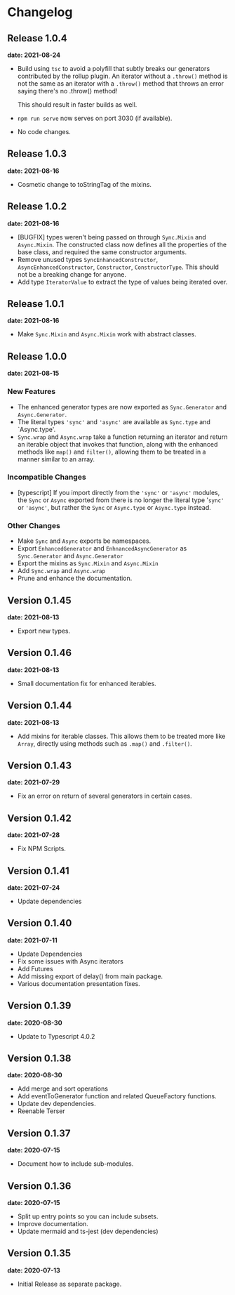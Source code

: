 # Changelog

## Release 1.0.4

__date: 2021-08-24__

* Build using `tsc` to avoid a polyfill that subtly breaks our generators contributed by the rollup plugin.
  An iterator without a `.throw()` method is not the same as an iterator with a `.throw()` method that throws
  an error saying there's no .throw() method!

  This should result in faster builds as well.
* `npm run serve` now serves on port 3030 (if available).
* No code changes.

## Release 1.0.3

__date: 2021-08-16__

* Cosmetic change to toStringTag of the mixins.

## Release 1.0.2

__date: 2021-08-16__

* [BUGFIX] types weren't being passed on through `Sync.Mixin` and `Async.Mixin`. The constructed class now defines
  all the properties of the base class, and required the same constructor arguments.
* Remove unused types `SyncEnhancedConstructor`, `AsyncEnhancedConstructor`, `Constructor`, `ConstructorType`.
  This should not be a breaking change for anyone.
* Add type `IteratorValue` to extract the type of values being iterated over.

## Release 1.0.1

__date: 2021-08-16__

* Make `Sync.Mixin` and `Async.Mixin` work with abstract classes.

## Release 1.0.0

__date: 2021-08-15__

### New Features

* The enhanced generator types are now exported as `Sync.Generator` and `Async.Generator`.
* The literal types `'sync'` and `'async'` are available as `Sync.type` and `Async.type'.
* `Sync.wrap` and `Async.wrap` take a function returning an iterator and return an iterable object that
   invokes that function, along with the enhanced methods like `map()` and `filter()`, allowing them to be
   treated in a manner similar to an array.

### Incompatible Changes

* [typescript] If you import directly from the `'sync'` or `'async'` modules, the `Sync` or `Async` exported from there
   is no longer the literal type '`sync'` or `'async'`, but rather the `Sync` or `Async.type` or `Async.type`
   instead.

### Other Changes

* Make `Sync` and `Async` exports be namespaces.
* Export `EnhancedGenerator` and `EnhnancedAsyncGenerator` as `Sync.Generator` and `Async.Generator`
* Export the mixins as `Sync.Mixin` and `Async.Mixin`
* Add `Sync.wrap` and `Async.wrap`
* Prune and enhance the documentation.

## Version 0.1.45

__date: 2021-08-13__

* Export new types.

## Version 0.1.46

__date: 2021-08-13__

* Small documentation fix for enhanced iterables.

## Version 0.1.44

__date: 2021-08-13__

* Add mixins for iterable classes.  This allows them to be treated more like `Array`, directly using methods such as
  `.map()` and `.filter()`.

## Version 0.1.43

__date: 2021-07-29__

* Fix an error on return of several generators in certain cases.

## Version 0.1.42

__date: 2021-07-28__

* Fix NPM Scripts.

## Version 0.1.41

__date: 2021-07-24__

* Update dependencies

## Version 0.1.40

__date: 2021-07-11__

* Update Dependencies
* Fix some issues with Async iterators
* Add Futures
* Add missing export of delay() from main package.
* Various documentation presentation fixes.

## Version 0.1.39

__date: 2020-08-30__

* Update to Typescript 4.0.2

## Version 0.1.38

__date: 2020-08-30__

* Add merge and sort operations
* Add eventToGenerator function and related QueueFactory functions.
* Update dev dependencies.
* Reenable Terser

## Version 0.1.37

__date: 2020-07-15__

* Document how to include sub-modules.

## Version 0.1.36

__date: 2020-07-15__

* Split up entry points so you can include subsets.
* Improve documentation.
* Update mermaid and ts-jest (dev dependencies)

## Version 0.1.35

__date: 2020-07-13__

* Initial Release as separate package.
